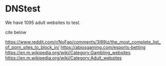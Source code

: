 # DNStest

We have 1095 adult websites to test.

cite below

https://www.reddit.com/r/NoFap/comments/3l89jz/the_most_complete_list_of_porn_sites_to_block_in/
https://abiosgaming.com/esports-betting
https://en.m.wikipedia.org/wiki/Category:Gambling_websites
https://en.m.wikipedia.org/wiki/Category:Adult_websites
